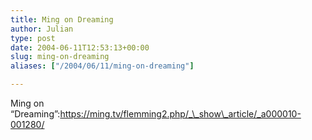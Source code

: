 ```yaml
---
title: Ming on Dreaming
author: Julian
type: post
date: 2004-06-11T12:53:13+00:00
slug: ming-on-dreaming 
aliases: ["/2004/06/11/ming-on-dreaming"]

---
```

Ming on &#8220;Dreaming&#8221;:https://ming.tv/flemming2.php/_\_show\_article/_a000010-001280/